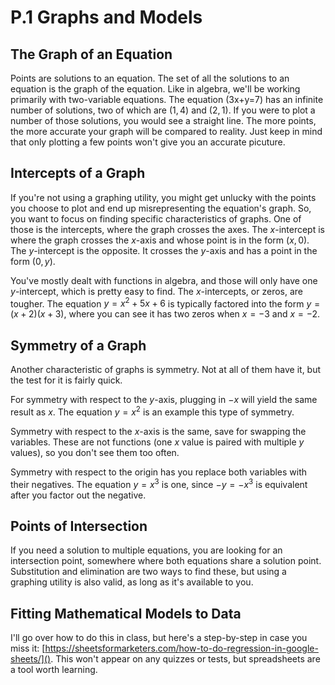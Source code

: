 # P.1 Graphs and Models

## The Graph of an Equation
Points are solutions to an equation. The set of all the solutions to an equation is the graph of the equation. Like in algebra, we'll be working primarily with two-variable equations. The equation \(3x+y=7\) has an infinite number of solutions, two of which are $(1,4)$ and $(2,1)$. If you were to plot a number of those solutions, you would see a straight line. The more points, the more accurate your graph will be compared to reality. Just keep in mind that only plotting a few points won't give you an accurate picuture.

## Intercepts of a Graph

If you're not using a graphing utility, you might get unlucky with the points you choose to plot and end up misrepresenting the equation's graph. So, you want to focus on finding specific characteristics of graphs. One of those is the intercepts, where the graph crosses the axes. The $x$-intercept is where the graph crosses the $x$-axis and whose point is in the form $(x,0)$. The $y$-intercept is the opposite. It crosses the $y$-axis and has a point in the form $(0,y)$.

You've mostly dealt with functions in algebra, and those will only have one $y$-intercept, which is pretty easy to find. The $x$-intercepts, or zeros, are tougher. The equation $y = x^2 + 5x + 6$ is typically factored into the form $y=(x+2)(x+3)$, where you can see it has two zeros when $x = -3$ and $x= -2$.

## Symmetry of a Graph

Another characteristic of graphs is symmetry. Not at all of them have it, but the test for it is fairly quick.

For symmetry with respect to the $y$-axis, plugging in $-x$ will yield the same result as $x$. The equation $y=x^2$ is an example this type of symmetry.

Symmetry with respect to the $x$-axis is the same, save for swapping the variables. These are not functions (one $x$ value is paired with multiple $y$ values), so you don't see them too often.

Symmetry with respect to the origin has you replace both variables with their negatives. The equation $y=x^3$ is one, since $-y=-x^3$ is equivalent after you factor out the negative.

## Points of Intersection

If you need a solution to multiple equations, you are looking for an intersection point, somewhere where both equations share a solution point. Substitution and elimination are two ways to find these, but using a graphing utility is also valid, as long as it's available to you.

## Fitting Mathematical Models to Data

I'll go over how to do this in class, but here's a step-by-step in case you miss it: [https://sheetsformarketers.com/how-to-do-regression-in-google-sheets/](). This won't appear on any quizzes or tests, but spreadsheets are a tool worth learning.